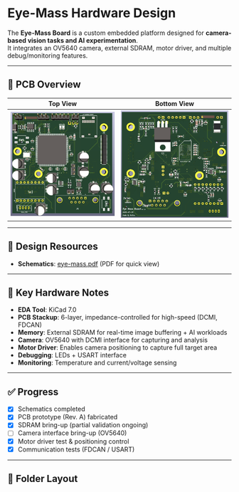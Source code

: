 # Eye-Mass Hardware Design

The **Eye-Mass Board** is a custom embedded platform designed for **camera-based vision tasks and AI experimentation**.  
It integrates an OV5640 camera, external SDRAM, motor driver, and multiple debug/monitoring features.

---

## 📸 PCB Overview
| Top View | Bottom View |
|----------|-------------|
| ![Top](docs/images/eye-mass-F.png) | ![Bottom](docs/images/eye-mass-B.png) |

---

## 📑 Design Resources

- **Schematics**: [eye-mass.pdf](eye-mass.pdf) (PDF for quick view)
    
---

## 🔧 Key Hardware Notes
- **EDA Tool**: KiCad 7.0  
- **PCB Stackup**: 6-layer, impedance-controlled for high-speed (DCMI, FDCAN)  
- **Memory**: External SDRAM for real-time image buffering + AI workloads  
- **Camera**: OV5640 with DCMI interface for capturing and analysis  
- **Motor Driver**: Enables camera positioning to capture full target area  
- **Debugging**: LEDs + USART interface  
- **Monitoring**: Temperature and current/voltage sensing  

---

## ✅ Progress
- [x] Schematics completed  
- [x] PCB prototype (Rev. A) fabricated  
- [x] SDRAM bring-up (partial validation ongoing)  
- [ ] Camera interface bring-up (OV5640)  
- [x] Motor driver test & positioning control  
- [x] Communication tests (FDCAN / USART)  

---

## 📂 Folder Layout
